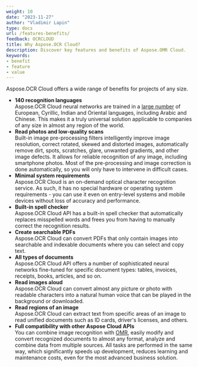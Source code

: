 ```yaml
---
weight: 10
date: "2023-11-27"
author: "Vladimir Lapin"
type: docs
url: /features-benefits/
feedback: OCRCLOUD
title: Why Aspose.OCR Cloud?
description: Discover key features and benefits of Aspose.OMR Cloud.
keywords:
- benefit
- feature
- value
---
```


Aspose.OCR Cloud offers a wide range of benefits for projects of any size.

- **140 recognition languages**  
  Aspose.OCR Cloud neural networks are trained in a [large number](/ocr/recognition-languages/) of European, Cyrillic, Indian and Oriental languages, including Arabic and Chinese. This makes it a truly universal solution applicable to companies of any size in almost any region of the world.
- **Read photos and low-quality scans**  
  Built-in image pre-processing filters intelligently improve image resolution, correct rotated, skewed and distorted images, automatically remove dirt, spots, scratches, glare, unwanted gradients, and other image defects. It allows for reliable recognition of any image, including smartphone photos. Most of the pre-processing and image correction is done automatically, so you will only have to intervene in difficult cases.
- **Minimal system requirements**  
  Aspose.OCR Cloud is an on-demand optical character recognition service. As such, it has no special hardware or operating system requirements - you can use it even on entry-level systems and mobile devices without loss of accuracy and performance.
- **Built-in spell checker**  
  Aspose.OCR Cloud API has a built-in spell checker that automatically replaces misspelled words and frees you from having to manually correct the recognition results.
- **Create searchable PDFs**  
  Aspose.OCR Cloud can convert PDFs that only contain images into searchable and indexable documents where you can select and copy text.
- **All types of documents**  
  Aspose.OCR Cloud API offers a number of sophisticated neural networks fine-tuned for specific document types: tables, invoices, receipts, books, articles, and so on.
- **Read images aloud**  
  Aspose.OCR Cloud can convert almost any picture or photo with readable characters into a natural human voice that can be played in the background or downloaded.
- **Read regions of an image**  
  Aspose.OCR Cloud can extract text from specific areas of an image to read unified documents such as ID cards, driver's licenses, and others.
- **Full compatibility with other Aspose Cloud APIs**  
  You can combine image recognition with [OMR](https://products.aspose.cloud/omr/family/), easily modify and convert recognized documents to almost any format, analyze and combine data from multiple sources. All tasks are performed in the same way, which significantly speeds up development, reduces learning and maintenance costs, even for the most advanced business solution.
